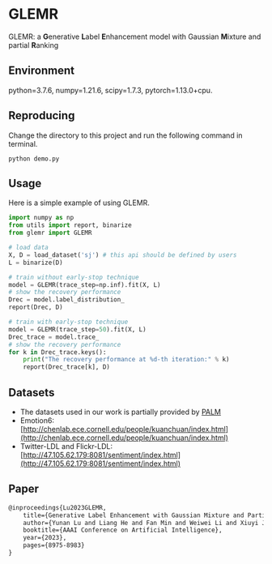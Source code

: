 # GLEMR
GLEMR: a **G**enerative **L**abel **E**nhancement model with Gaussian **M**ixture and partial **R**anking
 
## Environment
python=3.7.6, numpy=1.21.6, scipy=1.7.3, pytorch=1.13.0+cpu.

## Reproducing
Change the directory to this project and run the following command in terminal.
```Terminal
python demo.py
```


## Usage
Here is a simple example of using GLEMR.
```python
import numpy as np
from utils import report, binarize
from glemr import GLEMR

# load data
X, D = load_dataset('sj') # this api should be defined by users
L = binarize(D)

# train without early-stop technique
model = GLEMR(trace_step=np.inf).fit(X, L)
# show the recovery performance
Drec = model.label_distribution_
report(Drec, D)

# train with early-stop technique
model = GLEMR(trace_step=50).fit(X, L)
Drec_trace = model.trace_
# show the recovery performance
for k in Drec_trace.keys():
    print("The recovery performance at %d-th iteration:" % k)
    report(Drec_trace[k], D)
```

## Datasets
- The datasets used in our work is partially provided by [PALM](http://palm.seu.edu.cn/xgeng/LDL/index.htm)
- Emotion6: [http://chenlab.ece.cornell.edu/people/kuanchuan/index.html](http://chenlab.ece.cornell.edu/people/kuanchuan/index.html)
- Twitter-LDL and Flickr-LDL: [http://47.105.62.179:8081/sentiment/index.html](http://47.105.62.179:8081/sentiment/index.html)

## Paper
```latex
@inproceedings{Lu2023GLEMR,
    title={Generative Label Enhancement with Gaussian Mixture and Partial Ranking},
    author={Yunan Lu and Liang He and Fan Min and Weiwei Li and Xiuyi Jia},
    booktitle={AAAI Conference on Artificial Intelligence},
    year={2023},
    pages={8975-8983}
}
```
